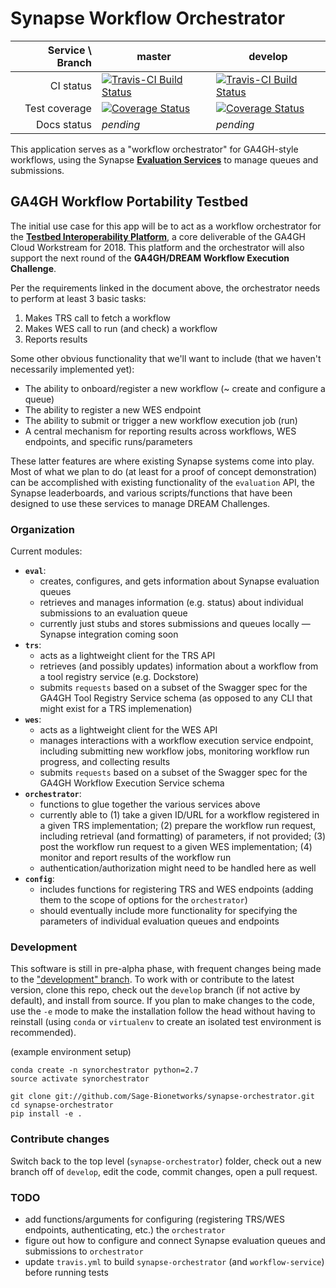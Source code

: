 # Synapse Workflow Orchestrator

| **Service \ Branch** | **master** | **develop** |
| -: | - | - |
| CI status | [![Travis-CI Build Status](https://travis-ci.org/Sage-Bionetworks/synapse-orchestrator.svg?branch=master)](https://travis-ci.org/Sage-Bionetworks/synapse-orchestrator) | [![Travis-CI Build Status](https://travis-ci.org/Sage-Bionetworks/synapse-orchestrator.svg?branch=develop)](https://travis-ci.org/Sage-Bionetworks/synapse-orchestrator) |
| Test coverage | [![Coverage Status](https://coveralls.io/repos/github/Sage-Bionetworks/synapse-orchestrator/badge.svg?branch=master)](https://coveralls.io/Sage-Bionetworks/synapse-orchestrator?branch=master) | [![Coverage Status](https://coveralls.io/repos/github/Sage-Bionetworks/synapse-orchestrator/badge.svg?branch=develop)](https://coveralls.io/Sage-Bionetworks/synapse-orchestrator?branch=develop) |
| Docs status | *pending* | *pending* |

This application serves as a "workflow orchestrator" for GA4GH-style workflows, using the Synapse [**Evaluation Services**](http://docs.synapse.org/rest/#org.sagebionetworks.repo.web.controller.EvaluationController) to manage queues and submissions.

## GA4GH Workflow Portability Testbed

The initial use case for this app will be to act as a workflow orchestrator for the [**Testbed Interoperability Platform**](https://docs.google.com/document/d/12Mq4v7o5VKF-DkFTQwsUQ-aWZ5aBeIcl_5YrhbaSv7M/edit?usp=sharing), a core deliverable of the GA4GH Cloud Workstream for 2018. This platform and the orchestrator will also support the next round of the **GA4GH/DREAM Workflow Execution Challenge**.

Per the requirements linked in the document above, the orchestrator needs to perform at least 3 basic tasks:

1. Makes TRS call to fetch a workflow
2. Makes WES call to run (and check) a workflow
3. Reports results

Some other obvious functionality that we'll want to include (that we haven't necessarily implemented yet):

+ The ability to onboard/register a new workflow (~ create and configure a queue)
+ The ability to register a new WES endpoint 
+ The ability to submit or trigger a new workflow execution job (run) 
+ A central mechanism for reporting results across workflows, WES endpoints, and specific runs/parameters 

These latter features are where existing Synapse systems come into play. Most of what we plan to do (at least for a proof of concept demonstration) can be accomplished with existing functionality of the `evaluation` API, the Synapse leaderboards, and various scripts/functions that have been designed to use these services to manage DREAM Challenges. 

### Organization 

Current modules:
+ **`eval`**: 
  + creates, configures, and gets information about Synapse evaluation queues
  + retrieves and manages information (e.g. status) about individual submissions to an evaluation queue
  + currently just stubs and stores submissions and queues locally — Synapse integration coming soon
+ **`trs`**:
  + acts as a lightweight client for the TRS API
  + retrieves (and possibly updates) information about a workflow from a tool registry service (e.g. Dockstore)
  + submits `requests` based on a subset of the Swagger spec for the GA4GH  Tool Registry Service schema (as opposed to any CLI that might exist for a TRS implemenation)
+ **`wes`**:
  + acts as a lightweight client for the WES API
  + manages interactions with a workflow execution service endpoint, including submitting new workflow jobs, monitoring workflow run progress, and collecting results 
  + submits `requests` based on a subset of the Swagger spec for the GA4GH Workflow Execution Service schema
+ **`orchestrator`**:
  + functions to glue together the various services above
  + currently able to (1) take a given ID/URL for a workflow registered in a given TRS implementation; (2) prepare the workflow run request, including retrieval (and formatting) of parameters, if not provided; (3) post the workflow run request to a given WES implementation; (4) monitor and report results of the workflow run
  + authentication/authorization might need to be handled here as well
+ **`config`**: 
  + includes functions for registering TRS and WES endpoints (adding them to the scope of options for the `orchestrator`)
  + should eventually include more functionality for specifying the parameters of individual evaluation queues and endpoints

### Development

This software is still in pre-alpha phase, with frequent changes being made to the ["development" branch](https://github.com/Sage-Bionetworks/synapse-orchestrator/tree/develop). To work with or contribute to the latest version, clone this repo, check out the `develop` branch (if not active by default), and install from source. If you plan to make changes to the code, use the `-e` mode to make the installation follow the head without having to reinstall (using `conda` or `virtualenv` to create an isolated test environment is recommended).

(example environment setup)
```
conda create -n synorchestrator python=2.7
source activate synorchestrator
```

```
git clone git://github.com/Sage-Bionetworks/synapse-orchestrator.git
cd synapse-orchestrator
pip install -e .
```

### Contribute changes

Switch back to the top level (`synapse-orchestrator`) folder, check out a new branch off of `develop`, edit the code, commit changes, open a pull request.

### TODO

+ add functions/arguments for configuring (registering TRS/WES endpoints, authenticating, etc.) the `orchestrator`
+ figure out how to configure and connect Synapse evaluation queues and submissions to `orchestrator`
+ update `travis.yml` to build `synapse-orchestrator` (and `workflow-service`) before running tests
